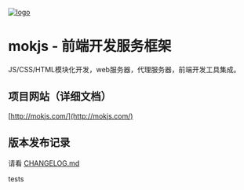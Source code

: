 [![logo](http://mokjs.sinaapp.com/images/logo.png)](http://mokjs.com/)

# mokjs - 前端开发服务框架

JS/CSS/HTML模块化开发，web服务器，代理服务器，前端开发工具集成。

## 项目网站（详细文档）

[http://mokjs.com/](http://mokjs.com/)

## 版本发布记录

请看 [CHANGELOG.md](https://github.com/1144/mokjs/blob/master/CHANGELOG.md)

tests
